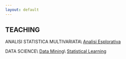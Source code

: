 ```yaml
---
layout: default
---
```


## TEACHING

ANALISI STATISTICA MULTIVARIATA\\
[Analisi Esplorativa](https://aldosolari.github.io/AE/)

DATA SCIENCE\\
[Data Mining](https://aldosolari.github.io/DM/)\\
[Statistical Learning](https://aldosolari.github.io/SL)
